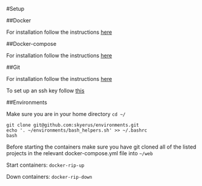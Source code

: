 #Setup

##Docker

For installation follow the instructions [here](https://www.digitalocean.com/community/tutorials/how-to-install-and-use-docker-on-ubuntu-18-04)

##Docker-compose

For installation follow the instructions [here](https://www.digitalocean.com/community/tutorials/how-to-install-docker-compose-on-ubuntu-18-04)

##Git

For installation follow the instructions [here](https://www.digitalocean.com/community/tutorials/how-to-install-git-on-ubuntu-18-04-quickstart)

To set up an ssh key follow [this](http://wiki.paparazziuav.org/wiki/Github_manual_for_Ubuntu)

##Environments

Make sure you are in your home directory `cd ~/`
```
git clone git@github.com:skyerus/environments.git
echo '. ~/environments/bash_helpers.sh' >> ~/.bashrc
bash
```

Before starting the containers make sure you have git cloned all of the listed projects in the relevant docker-compose.yml file into `~/web`

Start containers: `docker-rip-up`

Down containers: `docker-rip-down`
